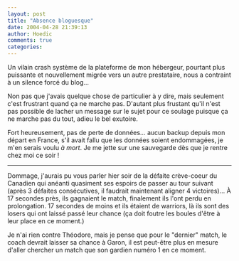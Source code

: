 ```yaml
---
layout: post
title: "Absence bloguesque"
date: 2004-04-28 21:39:13
author: Hoedic
comments: true
categories: 
---
```



Un vilain crash système de la plateforme de mon hébergeur, pourtant plus puissante et nouvellement migrée vers un autre prestataire, nous a contraint à un silence forcé du blog...

Non pas que j'avais quelque chose de particulier à y dire, mais seulement c'est frustrant quand ça ne marche pas. D'autant plus frustant qu'il n'est pas possible de lacher un message sur le sujet pour ce soulage puisque ça ne marche pas du tout, adieu le bel exutoire.

Fort heureusement, pas de perte de données... aucun backup depuis mon départ en France, s'il avait fallu que les données soient endommagées, je m'en serais voulu *à mort*.  Je me jette sur une sauvegarde dès que je rentre chez moi ce soir !

***

Dommage, j'aurais pu vous parler hier soir de la défaite crève-coeur du Canadien qui anéanti quasiment ses espoirs de passer au tour suivant (après 3 défaites consécutives, il faudrait maintenant aligner 4 victoires)... À 17 secondes près, ils gagnaient le match, finalement ils l'ont perdu en prolongation. 17 secondes de moins et ils étaient de warriors, là ils sont des losers qui ont laissé passé leur chance (ça doit foutre les boules d'être à leur place en ce moment.)

Je n'ai rien contre Théodore, mais je pense que pour le "dernier" match, le coach devrait laisser sa chance à Garon, il est peut-être plus en mesure d'aller chercher un match que son gardien numéro 1 en ce moment.